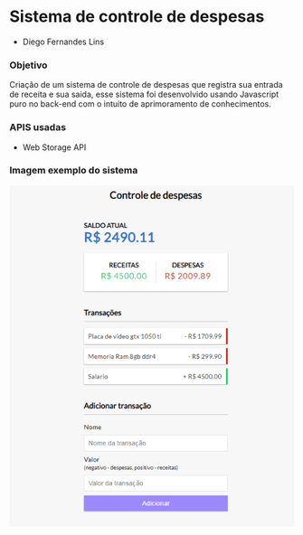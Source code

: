# Sistema de controle de despesas

- Diego Fernandes Lins

### Objetivo
Criação de um sistema de controle de despesas que registra sua entrada de receita e sua saida, esse sistema foi desenvolvido usando Javascript puro no back-end com o intuito de aprimoramento de conhecimentos.

### APIS usadas
- Web Storage API

### Imagem exemplo do sistema
![](https://github.com/DiegoLins10/Controle-de-despesas/blob/origin/controle%20de%20despesas.png)

